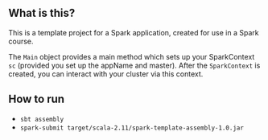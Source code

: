 ## What is this?
This is a template project for a Spark application, created for use in a Spark course.

The `Main` object provides a main method which sets up your SparkContext `sc` (provided you set up the appName and master).
After the `SparkContext` is created, you can interact with your cluster via this context. 

## How to run
- `sbt assembly`
- `spark-submit target/scala-2.11/spark-template-assembly-1.0.jar`
